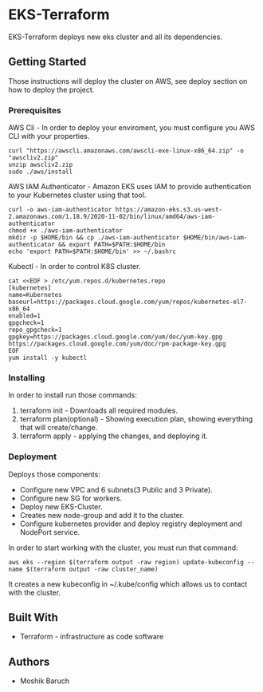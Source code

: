 # EKS-Terraform
EKS-Terraform deploys new eks cluster and all its dependencies.

## Getting Started
Those instructions will deploy the cluster on AWS, see deploy section on how to deploy the project.

### Prerequisites
AWS Cli - In order to deploy your enviroment, you must configure you AWS CLI with your properties.
```
curl "https://awscli.amazonaws.com/awscli-exe-linux-x86_64.zip" -o "awscliv2.zip"
unzip awscliv2.zip
sudo ./aws/install
```
AWS IAM Authenticator - Amazon EKS uses IAM to provide authentication to your Kubernetes cluster using that tool.
```
curl -o aws-iam-authenticator https://amazon-eks.s3.us-west-2.amazonaws.com/1.18.9/2020-11-02/bin/linux/amd64/aws-iam-authenticator
chmod +x ./aws-iam-authenticator
mkdir -p $HOME/bin && cp ./aws-iam-authenticator $HOME/bin/aws-iam-authenticator && export PATH=$PATH:$HOME/bin
echo 'export PATH=$PATH:$HOME/bin' >> ~/.bashrc
```
Kubectl - In order to control K8S cluster.
```
cat <<EOF > /etc/yum.repos.d/kubernetes.repo
[kubernetes]
name=Kubernetes
baseurl=https://packages.cloud.google.com/yum/repos/kubernetes-el7-x86_64
enabled=1
gpgcheck=1
repo_gpgcheck=1
gpgkey=https://packages.cloud.google.com/yum/doc/yum-key.gpg https://packages.cloud.google.com/yum/doc/rpm-package-key.gpg
EOF
yum install -y kubectl
```

### Installing
In order to install run those commands:
1. terraform init - Downloads all required modules.
2. terraform plan(optional) - Showing execution plan, showing everything that will create/change.
3. terraform apply - applying the changes, and deploying it. 

### Deployment
Deploys those components:
* Configure new VPC and 6 subnets(3 Public and 3 Private).
* Configure new SG for workers.
* Deploy new EKS-Cluster.
* Creates new node-group and add it to the cluster.
* Configure kubernetes provider and deploy registry deployment and NodePort service.

In order to start working with the cluster, you must run that command:
```
aws eks --region $(terraform output -raw region) update-kubeconfig --name $(terraform output -raw cluster_name)
```
It creates a new kubeconfig in ~/.kube/config which allows us to contact with the cluster.

## Built With
* Terraform - infrastructure as code software

## Authors
* Moshik Baruch
